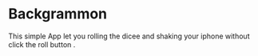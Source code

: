 # Backgrammon 

This simple App let you rolling the dicee and shaking your iphone without click the roll button .

